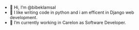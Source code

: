 - 👋 Hi, I’m @bibeklamsal
- 👀 I like writing code in python and i am efficent in Django web development.
- 🌱 I’m currently working in Carelon  as Software Developer.

<!---
bibeklamsa1/bibeklamsa1 is a ✨ special ✨ repository because its `README.md` (this file) appears on your GitHub profile.
You can click the Preview link to take a look at your changes.
--->
